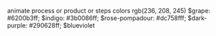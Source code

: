 animate process or product or steps
colors
rgb(236, 208, 245)  $grape: #6200b3ff; $indigo: #3b0086ff; $rose-pompadour: #dc758fff; $dark-purple: #290628ff; $blueviolet
